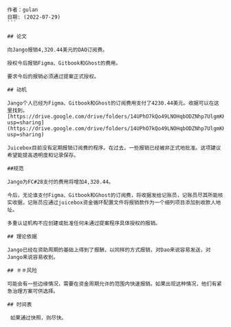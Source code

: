 
````纯文本
作者：gulan
日期: (2022-07-29)
```

## 论文

向Jango报销4,320.44美元的DAO订阅费。

授权今后报销Figma、Gitbook和Ghost的费用。

要求今后的报销必须通过提案正式授权。

## 动机

Jango个人已经为Figma、Gitbook和Ghost的订阅费用支付了4230.44美元。收据可以在这里找到。[https://drive.google.com/drive/folders/14UPhO7kQo49LNOHqbODZNhp7UlgmKK5m?usp=sharing](https://drive.google.com/drive/folders/14UPhO7kQo49LNOHqbODZNhp7UlgmKK5m?usp=sharing)

Juicebox目前没有定期报销订阅费的程序。在过去，一些报销已经被非正式地批准。这项建议希望能提高透明度和记录保存。

##规范

Jango为FC#28支付的费用将增加4,320.44。

今后，无论谁支付Figma、Gitbook和Ghost的订阅费，将收据发给记账员，记账员尽其所能核实收据，记账员应通过juicebox资金循环配置文件将报销款作为一个细列项目添加到收款人地址。

多重认证机构不应创建或批准任何未通过提案程序具体授权的报销。

## 理论依据

Jango已经在资助周期的基础上得到了报酬，以同样的方式报销，对Dao来说容易发送，对Jango来说容易收到。

## ＃＃风险

可能会有一些边缘情况，需要在资金周期允许的范围内快速报销。如果出现这种情况，他们有紧急治理方案可供选择。

## 时间表

 如果通过快照，则尽快。
